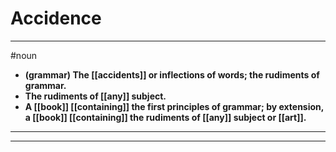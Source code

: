 # Accidence
---
#noun
- **(grammar) The [[accidents]] or inflections of words; the rudiments of grammar.**
- **The rudiments of [[any]] subject.**
- **A [[book]] [[containing]] the first principles of grammar; by extension, a [[book]] [[containing]] the rudiments of [[any]] subject or [[art]].**
---
---
